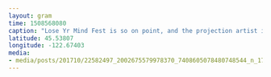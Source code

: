 ```yaml
---
layout: gram
time: 1508568080
caption: "Lose Yr Mind Fest is so on point, and the projection artist is blowing my mind. #loseyrmind #loseyrmind2017"
latitude: 45.53807
longitude: -122.67403
media:
- media/posts/201710/22582497_2002675579978370_7408605078480748544_n_17878905616149801.jpg
---
```

